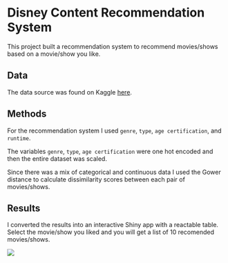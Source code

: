 # Disney Content Recommendation System

This project built a recommendation system to recommend movies/shows based on a movie/show you like.

## Data
The data source was found on Kaggle [here](https://www.kaggle.com/datasets/victorsoeiro/disney-tv-shows-and-movies?select=credits.csv).

## Methods
For the recommendation system I used `genre`, `type`, `age certification`, and `runtime`.

The variables `genre`, `type`, `age certification` were one hot encoded and then the entire dataset was scaled. 

Since there was a mix of categorical and continuous data I used the Gower distance to calculate dissimilarity scores between each pair of movies/shows.

## Results
I converted the results into an interactive Shiny app with a reactable table. Select the movie/show you liked and you will get a list of 10 recomended movies/shows.

![](recomender_table.gif)
